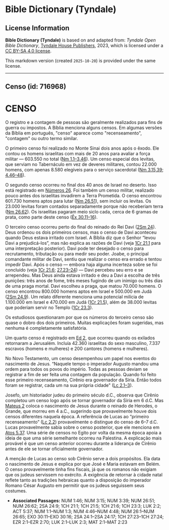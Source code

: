 # Bible Dictionary (Tyndale)

## License Information

**Bible Dictionary (Tyndale)** is based on and adapted from: _Tyndale Open Bible Dictionary_, [Tyndale House Publishers](https://tyndaleopenresources.com/), 2023, which is licensed under a [CC BY-SA 4.0 license](https://creativecommons.org/licenses/by-sa/4.0/legalcode.en).

This markdown version (created `2025-10-20`) is provided under the same license.



--------------------------------

## Censo (id: 716968)

CENSO
=====

O registro e a contagem de pessoas são geralmente realizados para fins de guerra ou impostos. A Bíblia menciona alguns censos. Em algumas versões da Bíblia em português, "censo" aparece como "recenseamento", "contagem" ou outro termo similar.

O primeiro censo foi realizado no Monte Sinai dois anos após o êxodo. Ele contou os homens israelitas com mais de 20 anos para avaliar a força militar — 603\.550 no total ([Nm 1\.1–3,46](https://ref.ly/Num1:1-Num1:3)). Um censo especial dos levitas, que serviam no Tabernáculo em vez de deveres militares, contou 22\.000 homens, com apenas 8\.580 elegíveis para o serviço sacerdotal ([Nm 3\.15,39](https://ref.ly/Num3:15,Num3:39); [4\.46–48](https://ref.ly/Num4:46-Num4:48)).

O segundo censo ocorreu no final dos 40 anos de Israel no deserto. Isso está registrado em [Números 26](https://ref.ly/Num26:1-Num26:65). Foi também um censo militar, realizado pouco antes dos israelitas invadirem a Terra Prometida. O censo encontrou 601\.730 homens aptos para lutar ([Nm 26\.51](https://ref.ly/Num26:51)), sem incluir os levitas. Os 23\.000 levitas foram contados separadamente porque não receberiam terra ([Nm 26\.62](https://ref.ly/Num26:62)). Os israelitas pagaram meio siclo cada, cerca de 6 gramas de prata, como parte deste censo ([Êx 30\.11–16](https://ref.ly/Exod30:11-Exod30:16)).

O terceiro censo ocorreu perto do final do reinado do Rei Davi ([2Sm 24](https://ref.ly/2Sam24:1-2Sam24:17)). Deus ordenou os dois primeiros censos, mas o censo de Davi aconteceu quando Deus estava irritado com Israel. A Bíblia diz que o Senhor “levou Davi a prejudicá\-los”, mas não explica as razões de Davi (veja [1Cr 21\.1](https://ref.ly/1Chr21:1) para uma interpretação posterior). Davi pode ter desejado o censo para recrutamento, tributação ou para medir seu poder. Joabe, o principal comandante militar de Davi, sentiu que realizar o censo era errado e tentou impedir Davi. Após o censo — embora haja alguma incerteza sobre se foi concluído (veja [1Cr 21\.6](https://ref.ly/1Chr21:6); [27\.23–24](https://ref.ly/1Chr27:23-1Chr27:24)) — Davi percebeu seu erro e se arrependeu. Mas Deus ainda estava irritado e deu a Davi a escolha de três punições: três anos de fome, três meses fugindo de um inimigo ou três dias de uma praga mortal. Davi escolheu a praga, que matou 70\.000 homens. O censo encontrou 800\.000 homens aptos em Israel e 500\.000 em Judá ([2Sm 24\.9](https://ref.ly/2Sam24:9)). Um relato diferente menciona uma potencial milícia de 1\.100\.000 em Israel e 470\.000 em Judá ([1Cr 21\.5](https://ref.ly/1Chr21:5)), além de 38\.000 levitas que poderiam servir no Templo ([1Cr 23\.3](https://ref.ly/1Chr23:3)).

Os estudiosos questionaram por que os números do terceiro censo são quase o dobro dos dois primeiros. Muitas explicações foram sugeridas, mas nenhuma é completamente satisfatória.

Um quarto censo é registrado em [Ed 2](https://ref.ly/Ezra2:1-Ezra2:70), que ocorreu quando os exilados retornaram a Jerusalém. Incluía 42\.360 israelitas do sexo masculino, 7\.337 escravos (homens e mulheres) e 200 cantores (homens e mulheres).

No Novo Testamento, um censo desempenhou um papel nos eventos do nascimento de Jesus. “Naquele tempo o imperador Augusto mandou uma ordem para todos os povos do império. Todas as pessoas deviam se registrar a fim de ser feita uma contagem da população. Quando foi feito esse primeiro recenseamento, Cirênio era governador da Síria. Então todos foram se registrar, cada um na sua própria cidade" ([Lc 2\.1–3](https://ref.ly/Luke2:1-Luke2:3)).

Josefo, um historiador judeu do primeiro século d.C., observa que Cirênio completou um censo logo após se tornar governador da Síria em 6 d.C. Mas [Mateus 2](https://ref.ly/Matt2:1-Matt2:23) coloca o nascimento de Jesus durante o reinado de Herodes, o Grande, que morreu em 4 a.C., sugerindo que provavelmente houve dois censos diferentes naquela época. A referência de Lucas ao “primeiro recenseamento” ([Lc 2\.2](https://ref.ly/Luke2:2)) provavelmente o distingue do censo de 6–7 d.C. Lucas provavelmente sabia sobre o censo posterior, que ele menciona em [Atos 5\.37](https://ref.ly/Acts5:37). Uma série de censos no Egito por volta da mesma época apoia a ideia de que uma série semelhante ocorreu na Palestina. A explicação mais provável é que um censo anterior ocorreu durante a liderança de Cirênio antes de ele se tornar oficialmente governador.

A menção de Lucas ao censo sob Cirênio serve a dois propósitos. Ela data o nascimento de Jesus e explica por que José e Maria estavam em Belém. O censo provavelmente tinha fins fiscais, já que os romanos não exigiam que os judeus servissem no exército. A exigência de retornar à cidade natal reflete tanto as tradições hebraicas quanto a disposição do imperador Romano César Augusto em permitir que os judeus seguissem seus costumes.

* **Associated Passages:** NUM 1:46; NUM 3:15; NUM 3:39; NUM 26:51; NUM 26:62; 2SA 24:9; 1CH 21:1; 1CH 21:5; 1CH 21:6; 1CH 23:3; LUK 2:2; ACT 5:37; NUM 1:1–NUM 1:3; NUM 4:46–NUM 4:48; NUM 26:1–NUM 26:65; EXO 30:11–EXO 30:16; 2SA 24:1–2SA 24:17; 1CH 27:23–1CH 27:24; EZR 2:1–EZR 2:70; LUK 2:1–LUK 2:3; MAT 2:1–MAT 2:23


